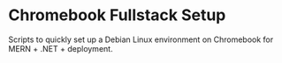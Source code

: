 # Chromebook Fullstack Setup

Scripts to quickly set up a Debian Linux environment on Chromebook for MERN + .NET + deployment.
